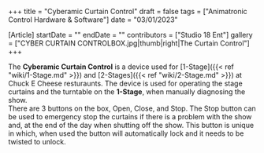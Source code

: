 +++
title = "Cyberamic Curtain Control"
draft = false
tags = ["Animatronic Control Hardware & Software"]
date = "03/01/2023"

[Article]
startDate = ""
endDate = ""
contributors = ["Studio 18 Ent"]
gallery = ["CYBER CURTAIN CONTROLBOX.jpg|thumb|right|The Curtain Control"]
+++

The <b>Cyberamic Curtain Control</b> is a device used for [1-Stage]({{< ref "wiki/1-Stage.md" >}}) and [2-Stages]({{< ref "wiki/2-Stage.md" >}}) at Chuck E Cheese resturaunts. The device is used for operating the stage curtains and the turntable on the <b>1-Stage</b>, when manually diagnosing the show.<br>
There are 3 buttons on the box, Open, Close, and Stop. The Stop button can be used to emergency stop the curtains if there is a problem with the show and, at the end of the day when shutting off the show. This button is unique in which, when used the button will automatically lock and it needs to be twisted to unlock.